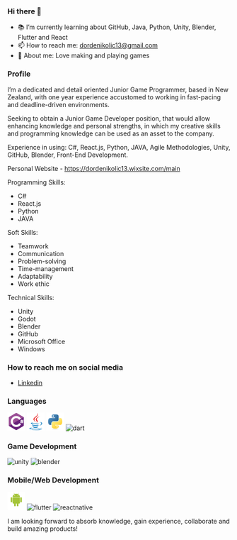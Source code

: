 ### Hi there 👋

- 📚 I’m currently learning about GitHub, Java, Python, Unity, Blender, Flutter and React
- 📫 How to reach me: dordenikolic13@gmail.com
- 🧑 About me: Love making and playing games

### Profile

I’m a dedicated and detail oriented Junior Game Programmer, based in New Zealand, with one year experience accustomed to working in fast-pacing and deadline-driven environments.

Seeking to obtain a Junior Game Developer position, that would allow enhancing knowledge and personal strengths, in which my creative skills and programming knowledge can be used as an asset to the company.

Experience in using: C#, React.js, Python, JAVA, Agile Methodologies, Unity, GitHub, Blender, Front-End Development.

Personal Website - https://dordenikolic13.wixsite.com/main

Programming Skills:
- C#
- React.js
- Python
- JAVA

Soft Skills:
- Teamwork
- Communication
- Problem-solving
- Time-management
- Adaptability
- Work ethic

Technical Skills:
- Unity
- Godot
- Blender
- GitHub
- Microsoft Office
- Windows

### How to reach me on social media
- [Linkedin](https://www.linkedin.com/in/dorde-nikolic-software-developer/)

### Languages
<p align="left"> <img src="https://raw.githubusercontent.com/devicons/devicon/master/icons/csharp/csharp-original.svg" alt="csharp" width="40" height="40"/> </a> <img src="https://raw.githubusercontent.com/devicons/devicon/master/icons/java/java-original.svg" alt="java" width="40" height="40"/> </a> <img src="https://raw.githubusercontent.com/devicons/devicon/master/icons/python/python-original.svg" alt="python" width="40" height="40"/> </a> <img src="https://www.vectorlogo.zone/logos/dartlang/dartlang-icon.svg" alt="dart" width="40" height="40"/> </a>

### Game Development
<p align="left"> <img src="https://www.vectorlogo.zone/logos/unity3d/unity3d-icon.svg" alt="unity" width="40" height="40"/> </a> <img src="https://download.blender.org/branding/community/blender_community_badge_white.svg" alt="blender" width="40" height="40"/> </a>

### Mobile/Web Development
<p align="left"> <img src="https://raw.githubusercontent.com/devicons/devicon/master/icons/android/android-original-wordmark.svg" alt="android" width="40" height="40"/> </a> <img src="https://www.vectorlogo.zone/logos/flutterio/flutterio-icon.svg" alt="flutter" width="40" height="40"/> </a> <img src="https://reactnative.dev/img/header_logo.svg" alt="reactnative" width="40" height="40"/>
 
I am looking forward to absorb knowledge, gain experience, collaborate and build amazing products!
